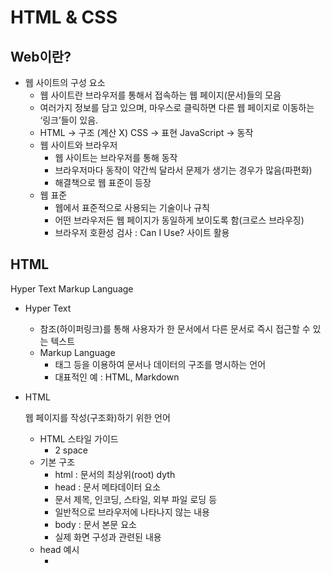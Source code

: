 # HTML & CSS

## Web이란?

- 웹 사이트의 구성 요소
    - 웹 사이트란 브라우저를 통해서 접속하는 웹 페이지(문서)들의 모음
    - 여러가지 정보를 담고 있으며, 마우스로 클릭하면 다른 웹 페이지로 이동하는 ‘링크’들이 있음.
    - HTML → 구조 (계산 X)
    CSS → 표현
    JavaScript → 동작
    - 웹 사이트와 브라우저
        - 웹 사이트는 브라우저를 통해 동작
        - 브라우저마다 동작이 약간씩 달라서 문제가 생기는 경우가 많음(파편화)
        - 해결책으로 웹 표준이 등장
    - 웹 표준
        - 웹에서 표준적으로 사용되는 기술이나 규칙
        - 어떤 브라우저든 웹 페이지가 동일하게 보이도록 함(크로스 브라우징)
        - 브라우저 호환성 검사 : Can I Use? 사이트 활용

## HTML

Hyper Text Markup Language

- Hyper Text
    - 참조(하이퍼링크)를 통해 사용자가 한 문서에서 다른 문서로 즉시 접근할 수 있는 텍스트
    - Markup Language
        - 태그 등을 이용하여 문서나 데이터의 구조를 명시하는 언어
        - 대표적인 예 : HTML, Markdown
- HTML
    
    웹 페이지를 작성(구조화)하기 위한 언어
    
    - HTML 스타일 가이드
        - 2 space
    - 기본 구조
        - html : 문서의 최상위(root) dyth
        - head : 문서 메타데이터 요소
        - 문서 제목, 인코딩, 스타일, 외부 파일 로딩 등
        - 일반적으로 브라우저에 나타나지 않는 내용
        - body : 문서 본문 요소
        - 실제 화면 구성과 관련된 내용
    - head 예시
        - <title> : 브라우저 상단 타이틀
        - <meta> : 문서 레벨 메타데이터 요소
        - <link> : 외부 리소스 연결 요소 (CSS파일, favicon 등)
        - <script> : 스크립트 요소 (JavaScript 파일/코드)
        - <style> : CSS 직접 작성
        - Open Graph Protocol : 메타 데이터를 표현하는 새로운 규약 (썸네일)
        - HTML 문서의 메타 데이터를 통해 문서의 정보 전달
        - 메타 정보에 해당하는 제목, 설명 등을 쓸 수 있도록 정의
    - 요소 (Element)
        - HTML의 요소는 태그와 내용으로 구성되어 있다.
        `<h1>contents</h1>`
        <시작태그>내용<종료태그>
        - 그 정보의 성격과 의미를 정의
        - 내용이 없는 태그들도 존재(닫는 태그 X)
        - br, hr, img, input, link, meta
        - 중첩될 수 있음
        - 오류를 반환하는 것이 아닌 레이아웃이 깨져서 출력되기 때문에 디버깅이 어려움
    - 속성 (Attribute)
        - `<a href=”https://google.com”></a>`
        - 속성명=속성값 형식 (공백 X, 쌍따옴표 사용)
        - 태그별로 사용할 수 있는 속성이 다름
        - 속성을 통해 태그의 부가적인 정보 설정 가능
        - 요소의 시작 태그에 작성, 보통 이름과 값이 하나의 쌍으로 존재
        - 태그와 상관없이 사용 가능한 속성들도 있음 (HTML Global Attribute)
        - HTML Global Atrribute 예시
        - id : 문서 전체에서 유일한 고유 식별자 지정
        - class : 공백으로 구분된 해당 요소의 클래스의 목록(CSS, JS에서 요소를 선택하거나 접근)
        - data-* : 페이지에 개인 사용자 정의 데이터를 저장하기 위해 사용
        - style : inline 스타일
        - title : 요소에 대한 추가 정보 지정
        - tabindex : 요소의 탭 순서
    - 시맨틱 태그
        - HTML 태그가 특정 목적, 역할 및 의미적(semantic value) 가치를 가지는 것
        - Non semantic 요소로는 div, span 등이 있으며, a, form, table 태그들도 시맨틱 태그로 볼 수 있음
        - HTML5에서는 div 태그를 대체하여 사용하기 위해 의미론적 요소를 담은 태그들이 추가됨
        - 대표적인 시맨틱 태그 목록
        - header : 문서 전체나 섹션의 헤더
        - nav : 내비게이션
        - aside : 사이드에 위치한 공간, 메인 콘텐츠와 관련성 적은 콘텐츠
        - section : 문서의 일반적인 구분, 컨텐츠의 그룹을 표현
        - article : 문서, 페이지, 사이트 안에서 독립적으로 구분되는 영역
        - footer : 문서 전체나 섹션 푸터(마지막 부분)
        - 의미론적 마크업
        - 의미 있는 정보의 그룹을 태그로 표현
        - 요소의 의미가 명확해지기 떄문에 코드의 가독성을 높이고 유지보수를 쉽게 함
        - 검색 엔진 최적화(SEO)를 위해서 메타 태그, 시맨틱 태그 등을 통한 마크업을 효과적으로 활용해야함
    - 렌더링 : 웹사이트 코드를 사용자가 보게 되는 웹 사이트로 바꾸는 과정
        - DOM (Document Object Model) 트리
        - 텍스트 파일인 HTML 문서를 브라우저에서 렌더링 하기 위한 구조
        - HTML 문서에 대한 모델을 구성
        - HTML 문서 내의 각 요소에 접근 / 수정에 필요한 프로퍼티와 메서드를 제공
    
- HTML 문서 구조화
    - 인라인 / 블록 요소
        - 인라인 요소 : 글자처럼 취급
        - 블록 요소 : 한 줄 모두 사용
    - 텍스트 요소
        - `<a></a>` : href 속성을 활용하여 다른 URL로 연결하는 하이퍼링크 생성
        - `<b></b>`, `<strong></strong>` : 굵은 글씨 요소(강조)
        - `<i></i>`, `<em></em>` : 기울임 글씨 요소(강조)
        - `<br>` 텍스트 내에 줄 바꿈 생성
        - `<img>` : src 속성을 활용하여 이미지 표현
        - `<span></span>` 의미 없는 인라인 컨테이너
    - 그룹 컨텐츠
        - `<p></p>` : 하나의 문단
        - <hr> : 문단 레벨 요소에서 주제의 분리를 의미, 수평선으로 표현 됨
        - `<ol></ol>` : 순서가 있는 리스트(ordered)
        - `<ul></ul>` : 순서가 없는 리스트(unordered)
        - `<pre></pre>` : HTML에서 작성한 내용을 그대로 표현, 보통 고정폭 글꼴이 사용되고 공백 문자를 유지
        - `<blockquote></blockquote>` : 텍스트가 긴 인용문, 주로 들여쓰기를 한 것으로 표현됨
        - `<div></div>` : 의미 없는 블록 레벨 컨테이너
    - form
        - <form>은 정보(데이터)를 서버에 제출하기 위해 사용하는 태그
        - action : form을 처리할 서버의 URL (데이터를 보낼 곳)
        - method : form을 제출할 때 사용할 HTTP 메서드 (GET or POST)
        - enctype : method가 post인 경우 데이터의 유형 
        - application/x-www-form-urlencoded : 기본값, 
        - multipart/form-data : 파일 전송시(input type이 file인 경우)
    - input
        - 다양한 타입을 가지는 입력 데이터 유형과 위젯이 제공됨
        - name : form control에 적용되는 이름 (이름/값 페어로 전송)
        - value : form control에 적용되는 값 (이름/값 페어로 전송)
        - required, readonly, autofocus, autocomplete, disabled 등
    - input label
        - label을 클릭하여 input 자체의 초점을 맞추거나 활성화 시킬 수 있음
        - 사용자는 선택할 수 있는 영역이 늘어나 웹/모바일(터치) 환경에서도 편하게 사용할 수 있음
        - label 과 input 입력의 관계까 시각적 뿐만 아니라 화면리더기에서도 label을 읽어 쉽게 내용을 확인할 수 있도록 함
        - `<input>`에 id 속성을, `<label>`에는 for 속성을 활용하여 상호 연관을 시킴(for-id는 붙어있지 않아도 괜찮음)
    
    ```html
    <label for="agreement">개인정보 수집에 동의합니다.</label>
    <input type="checkbox" name="agreement" id="agreement">
    ```
    
    - input 유형 - 일반
        - text : 일반 텍스트 입력
        - password : 입력 값 보이지 X, (*)로 표현
        - email : 이메일 형식이 아닌 경우 제출 불가
        - number : min, max, step 속성을 활용하여 숫자 범위 설정
        - file : accept 속성을 활용하여 파일 타입 지정 가능
    - input 유형 - 항목 중 선택
        - 일반적으로 label 태그와 함께 사용하여 선택 항목을 작성
        - 동일 항목에 대하여는 name을 지정하고 선택된 항목에 대한 value를 지정해야 함
        - checkbox : 다중선택
        - radio : 단일 선택

## CSS

Cascading Style Sheets

스타일을 지정하기 위한 언어 : 선택하고, 스타일을 지정

- CSS 구문
    
    ```css
    /* h1 : 선택자(h1 태그) */
    h1 {
    	color: blue; /* 선언 */ 
    	font-size: 15px; /* 속성: 값 */
    }
    ```
    
    - CSS
        - 선택자를 통해 스타일을 지정할 HTML 요소를 선택
        - 중괄호 안에서는 속성과 값, 하나의 쌍으로 이루어진 선언을 진행
        - 각 쌍은 선택한 요소의 속성, 속성에 부여할 값을 의미
        - 속성 (Property) : 어떤 스타일 기능을 변경할지 결정
        - 값 (Value) : 어떻게 스타일 기능을 변경할지 결정
    - CSS 정의 방법
        - 인라인 (inline)
        
        ```html
        <h1 style="color : blue; font-size: 100px;">내용</h1>
        ```
        
        - 내부 참조 (embedding) : <style>
        
        ```html
        <head>
          <style>
            h1 {
        			color: red;
        			font-size: 40px;
            }
        	</style>
        </head>
        ```
        
        - 외부 참조 (link file) : 분리된 CSS 파일
        
        ```html
        <link rel="stylesheet" href="CSS 경로">
        ```
        
        ```css
        .large-box {
            width: 400px;
            height: 400px;
            border: 2px black solid;
        }
        ```
        
- CSS 선택자 (Selector)
    - 기본 선택자
        - 전체 선택자 `*`
        - 요소 선택자 `h1` 
        - HTML 태그를 직접 선택
        - 클래스 선택자 `.green` 
        - 마침표 문자로 시작하며, 해당 클래스가 적용된 항목을 선택
        - 아이디 선택자 `#purple` 
        - # 문자로 시작하며, 해당 아이디가 적용된 항목을 선택
        - 일반적으로 하나의 문서에 1번만 사용
        - 여러 번 사용해도 동작하지만 단일 id 사용 권장
        - 속성 선택자
    - 결합자 (Combinators)
        - 자손 결합자 `.box p`, 자식 결합자
        - 일반 형제 결합자, 인접 형제 결합자
    - 의사 클래스/요소 (Pseudo Class)
        - 링크, 동적 의사 클래스
        - 구조적 의사 클래스, 기타 의사 클래스, 의사 엘리먼트, 속성 선택자
    - (꿀팁) Lorem : 랜덤 text 생성
    - **CSS 적용 우선순위 (Cascading Order)**
        - 범위가 좁을수록 강하다!
        - 중요도 (Importance) : 사용시 주의
        **- !important**
        - 우선 순위 (Specificity)
        - 인라인 > id > class, 속성, psuedo-class > 요소, pseudo-element
        - CSS 파일 로딩 순서
    - CSS 상속 : **MDN에서 확인**
        - 상속을 통해 부모 요소의 속성을 자식에게 상속함
        - 속성(프로퍼티) 중에는 상속이 되는 것과 되지 않는 것들이 있음
        - 상속 되는 것 예시
        - Text관련 요소 (font, color, text-align), opacity, visibility 등
        - 상속 되지 않는 것 예시
        - Box model 관련 요소 (width, height, margin, padding, border, box-sizing, display), position 관련 요소 (position, top/right/bottom/left, z-index) 등
        
- CSS 기본 스타일
    - 크기 단위
        - px (픽셀) : 고정적 단위
        - % : 백분율 단위, 가변적인 레이아웃에서 자주 사용
        - em : 바로 위 부모 요소에 대한 상속의 영향을 받음 + 배수 단위, 요소에 지정된 사이즈에 상대적인 사이즈를 가짐
        - rem : 상속의 영향을 받지 않음 + 최상위 요소(html)의 사이즈를 기준으로 배수 단위를 가짐
    - 크기 단위 (viewport)
        - 웹 페이지를 방문한 유저에게 바로 보이게 되는 웹 컨텐츠의 영역
        - 디바이스의 viewport를 기준으로 상대적인 사이즈가 결정
        - vw, vh, vmin, vmax
    - 색상 단위
        - 색상 키워드 (background-color : red;)
        - 대소문자 구분 X
        - red, blue, black과 같은 특정 색을 직접 글자로 나타냄
        - RGB 색상 (background-color : rgb(0, 255, 0);)
        - 16진수 표기법 혹은 함수형 표기법을 사용해서 특정 색을 표현
        - HSL 색상 (background-color : hsl(0, 100%, 50%);)
        - 색상, 채도, 명도를 통해 특정 색을 표현하는 방식
        - a는 alpha (투명도)
    - CSS 문서 표현
        - 텍스트
        - 서체(font-family), 서체 스타일(font-style, font-weight 등)
        - 자간(letter-spacing), 단어 간격(word-spacing), 행간(line-height) 등
        - 컬러(color), 배경(background-image, background-color)
        - 기타 HTML 태그별 스타일링
        - 목록(li), 표(table)
- 결합자 (Combinators)
    - 자손 결합자 (공백)
        - selectorA 하위의 모든 selectorB 요소
    - 자식 결합자 (>)
        - selectorA 바로 아래의 selectorB 요소
    - 일반 형제 결합자 (~)
        - selectorA의 형제 요소 중 뒤에 위치하는 selectorB 요소를 모두 선택
    - 인접 형제 결합자 (+)
        - selectorA의 형제 요소 중 바로 뒤에 위치하는 selectorB 요소를 선택
    
- Box model
    - CSS원칙 I : 모든 요소는 네모(박스 모델)이고 위에서부터 아래로, 왼쪽에서 오른쪽으로 쌓인다.
    - 하나의 박스는 네 부분(영역)으로 이루어짐
        - Margin : 테두리 바깥의 외부 여백. 배경색 지정 X, shorthand를 통해 표현 가능
        
        ```css
        .margin {
        	margin-top: 10px;
        	margin-right: 20px;
        	margin-bottom: 30px;
        	margin-left: 40px;
        }
        ```
        
        - Border : 테두리 영역
        
        ```css
        .border {
        	border-width: 2px;
        	border-style: dashed;
        	border-color: black;
        }
        ```
        
        - Padding : 테두리 안쪽의 내부 여백.
        - Content : 글이나 이미지 등 요소의 실제 내용
    - box-sizing
        - 기본적으로 모든 요소의 box-sizing은 content box
        - Padding을 제외한 순수 contents 영역만을 box로 지정
        - 일반적으로 우리가 영역을 볼 때는 border까지의 너비를 100px 보는 것을 원함
        - 그 경우 box-sizing을 border-box로 설정
    
    ---
    
    CSS 원칙 II : Display에 따라 크기와 배치가 달라진다.
    
    - 대표적으로 활용되는 display
    - display: block
        - 줄 바꿈이 일어나는 요소
        - 화면 크기 전체의 가로 폭을 차지
        - 블록 레벨 요소 안에 인라인 레벨 요소가 들어갈 수 있음
    - display: inline
        - 줄 바꿈이 일어나지 않는 행의 일부 요소
        - content 너비만큼 가로 폭을 차지함
        - width, height, margin-top, margin-bottom을 지정할 수 없음
        - 상하 여백은 line-height로 지정
    - 블록 레벨 요소와 인라인 레벨 요소
        - 대표적인 블록 레벨 요소 : div / ul, ol, li / p / hr / form 등
        - block의 기본 너비는 가질 수 있는 너비의 100%
        - 너비를 가질 수 없다면 자동으로 부여되는 margin
        - 대표적인 인라인 레벨 요소 : span / a / img / input, label / b, em, i, strong 등
        - inline의 기본 너비는 컨텐츠 영역만큼
    - 속성에 따른 수평 정렬
        - 왼쪽 정렬 : `margin-right: auto;` `text-align: left;`
        - 오른쪽 정렬 : `margin-left: auto;` `text-align: right;`
        - 가운데 정렬 : `margin-right: auto; margin-left: auto;` `text-align: center;`
    - display: inline-block
        - block과 inline 레벨 요소의 특징을 모두 가짐
        - inline처럼 한 줄에 표시할 수 있고, block처럼 width, height, margin 속성을 모두 지정할 수 있음
    - display: none
        - 해당 요소를 화면에 표시 X, 공간 부여 X
        - 이와 비슷한 `visibility: hidden` 은 해당 요소가 공간은 차지하나 화면에 표시만 X
        
- CSS Position
    
    문서 상에서 요소의 위치를 지정
    
    - static : 모든 태그의 기본 값 (기준 위치)
        - 일반적인 요소의 배치 순서에 따름 (좌측 상단)
        - 부모 요소 내에서 배치될 때는 부모 요소의 위치를 기준으로 배치 됨
    - 좌표 프로퍼티(top, bottom, left, right)를 사용하여 이동 가능
        - relative : 상대 위치
        - 자기 자신의 static 위치를 기준으로 이동(normal flow 유지)
        - 레이아웃에서 요소가 차지하는 공간은 static일 때와 같음(normal position 대비 offset)
        - absolute : 절대 위치
        - 요소를 일반적인 문서 흐름에서 제거 후 레이아웃에 공간을 차지 X (normal flow에서 벗어남)
        - static이 아닌 가장 가까이 있는 부모/조상 요소를 기준으로 이동(없는 경우 브라우저 화면 기준)
        - fixed : 고정 위치
        - 요소를 일반적인 문서 흐름에서 제거 후 공간을 차지 X (normal flow에서 벗어남)
        - 부모 요소와 관계없이 viewport를 기준으로 이동
        - sticky : 스크롤에 따라 static → fixed로 변경
        - 속성을 적용한 박스는 평소 문서 안에서 `position: static` 상태와 같이 일반적인 흐름에 따르지만, 스크롤 위치가 임계점에 이르면 `position: fixed`와 같이 박스를 화면에 고정할 수 있는 속성
    - CSS 원칙 III : position으로 위치의 기준을 변경
        - relative : 본인의 원래 위치
        - absolute : 특정 부모의 위치
        - fixed : 화면의 위치
        - sticky : 기본적으로 static이나 스크롤 이동에 따라 fixed로 변경